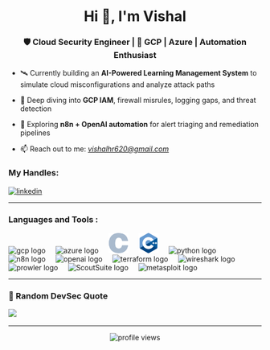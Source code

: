 <h1 align="center">Hi 👋, I'm Vishal</h1>
<h3 align="center">🛡️ Cloud Security Engineer | 🔐 GCP | Azure | Automation Enthusiast</h3>

- 🛰️ Currently building an **AI-Powered Learning Management System** to simulate cloud misconfigurations and analyze attack paths
  
- 🌱 Deep diving into **GCP IAM**, firewall misrules, logging gaps, and threat detection
   
- 🤖 Exploring **n8n + OpenAI automation** for alert triaging and remediation pipelines
    
- 📫 Reach out to me: <a href="mailto:vishalhr620@gmail.com"><i>vishalhr620@gmail.com</i></a>

<h3 align="left">My Handles:</h3>
<p align="left">
  <a href="https://linkedin.com/in/hrishid150" target="blank">
    <img align="center" src="https://raw.githubusercontent.com/rahuldkjain/github-profile-readme-generator/master/src/images/icons/Social/linked-in-alt.svg" alt="linkedin" height="30" width="40" />
  </a>
 </p>

---

<h3 align="left">Languages and Tools :</h3>
<div align="left">
    <!-- Cloud Platforms -->
  <img src="https://cdn.jsdelivr.net/gh/devicons/devicon/icons/googlecloud/googlecloud-original.svg" height="40" alt="gcp logo" />
  <img width="12" />
  <img src="https://cdn.jsdelivr.net/gh/devicons/devicon/icons/azure/azure-original.svg" height="40" alt="azure logo" />
  <img width="12" />
  
  
  <!-- Programming Basics -->
  <img src="https://github.com/devicons/devicon/blob/v2.16.0/icons/c/c-original.svg" height="40" alt="c logo" />
  <img width="12" />
  <img src="https://github.com/devicons/devicon/blob/v2.16.0/icons/cplusplus/cplusplus-original.svg" height="40" alt="cplusplus logo" />
  <img width="12" />
  <img src="https://cdn.jsdelivr.net/gh/devicons/devicon/icons/python/python-original.svg" height="40" alt="python logo" />
  <img width="12" />


  <!-- Automation + Monitoring -->
  <img src="https://seeklogo.com/images/N/n8n-logo-46BE810C34-seeklogo.com.png" height="40" alt="n8n logo" />
  <img width="12" />
  <img src="https://seeklogo.com/images/O/openai-logo-8B9BFEDC26-seeklogo.com.png" height="40" alt="openai logo" />
  <img width="12" />
  <img src="https://img.icons8.com/color/48/000000/terraform.png" height="40" alt="terraform logo" />
  <img width="12" />
  <img src="https://www.svgrepo.com/show/353521/wireshark-icon.svg" height="40" alt="wireshark logo" />
  <img width="12" />
  <img src="https://avatars.githubusercontent.com/u/20436623?s=200&v=4" height="40" alt="prowler logo" title="Prowler AWS Security" />
  <img width="12" />
  <img src="https://raw.githubusercontent.com/nccgroup/ScoutSuite/master/docs/_static/logo.png" height="40" alt="ScoutSuite logo" />
  <img width="12" />
  <img src="https://upload.wikimedia.org/wikipedia/commons/5/5b/Metasploit_logo.png" height="40" alt="metasploit logo" />
</div>

---

<h3>📜 Random DevSec Quote</h3>
<p>
  <img src="https://quotes-github-readme.vercel.app/api?type=horizontal&theme=radical" />
</p>

---

<p align="center">
  <img src="https://visitcount.itsvg.in/api?id=Hrishi71&icon=0&color=0" alt="profile views" />
</p>

<!-- Proudly built as a Cloud Security Engineer README ✨ -->

